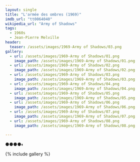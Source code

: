 ```yaml
---
layout: single
title: "L'armée des ombres (1969)"
imdb_url: "tt0064040"
wikipedia_url: "Army of Shadows"
tags:
  - 1960s 
  - Jean-Pierre Melville
header:
  teaser: /assets/images/1969-Army of Shadows/03.png
gallery:
  - url: /assets/images/1969-Army of Shadows/01.png
    image_path: /assets/images/1969-Army of Shadows/01.png
  - url: /assets/images/1969-Army of Shadows/02.png
    image_path: /assets/images/1969-Army of Shadows/02.png
  - url: /assets/images/1969-Army of Shadows/03.png
    image_path: /assets/images/1969-Army of Shadows/03.png
  - url: /assets/images/1969-Army of Shadows/04.png
    image_path: /assets/images/1969-Army of Shadows/04.png
  - url: /assets/images/1969-Army of Shadows/05.png
    image_path: /assets/images/1969-Army of Shadows/05.png
  - url: /assets/images/1969-Army of Shadows/06.png
    image_path: /assets/images/1969-Army of Shadows/06.png
  - url: /assets/images/1969-Army of Shadows/07.png
    image_path: /assets/images/1969-Army of Shadows/07.png
  - url: /assets/images/1969-Army of Shadows/08.png
    image_path: /assets/images/1969-Army of Shadows/08.png

---
```

●●●●◐

{% include gallery %}
